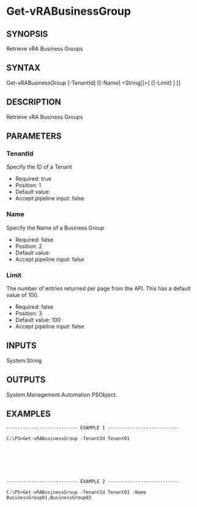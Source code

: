 # Get-vRABusinessGroup

## SYNOPSIS
    
Retrieve vRA Business Groups

## SYNTAX
 Get-vRABusinessGroup [-TenantId] <String> [[-Name] <String[]>] [[-Limit] <String>] [<CommonParameters>]    

## DESCRIPTION

Retrieve vRA Business Groups

## PARAMETERS


### TenantId

Specify the ID of a Tenant

* Required: true
* Position: 1
* Default value: 
* Accept pipeline input: false

### Name

Specify the Name of a Business Group

* Required: false
* Position: 2
* Default value: 
* Accept pipeline input: false

### Limit

The number of entries returned per page from the API. This has a default value of 100.

* Required: false
* Position: 3
* Default value: 100
* Accept pipeline input: false

## INPUTS

System.String

## OUTPUTS

System.Management.Automation.PSObject.

## EXAMPLES
```
-------------------------- EXAMPLE 1 --------------------------

C:\PS>Get-vRABusinessGroup -TenantId Tenant01







-------------------------- EXAMPLE 2 --------------------------

C:\PS>Get-vRABusinessGroup -TenantId Tenant01 -Name BusinessGroup01,BusinessGroup02
```

